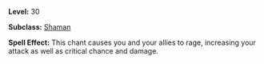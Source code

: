 <!-- TITLE: Spell: Shamanistic Fury -->

**Level:** 30

**Subclass:** [Shaman](shaman)

**Spell Effect:**  This chant causes you and your allies to rage, increasing your attack as well as critical chance and damage.